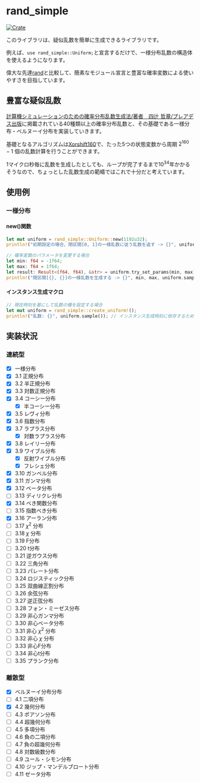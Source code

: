 # rand_simple
[![Crate](https://img.shields.io/crates/v/rand_simple.svg)](https://crates.io/crates/rand_simple)

このライブラリは、疑似乱数を簡単に生成できるライブラリです。

例えば、```use rand_simple::Uniform;```と宣言するだけで、一様分布乱数の構造体を使えるようになります。

偉大な先達[rand](https://crates.io/crates/rand)と比較して、簡素なモジュール宣言と豊富な確率変数による使いやすさを目指しています。

## 豊富な疑似乱数
[計算機シミュレーションのための確率分布乱数生成法/著者　四辻 哲章/プレアデス出版](http://www.pleiades-publishing.co.jp/pdf/pdf03.html)に掲載されている40種類以上の確率分布乱数と、その基礎である一様分布・ベルヌーイ分布を実装していきます。

基礎となるアルゴリズムは[Xorshift160](https://www.jstatsoft.org/article/view/v008i14)で、たった5つの状態変数から周期 $2^{160} - 1$ 個の乱数計算を行うことができます。

1マイクロ秒毎に乱数を生成したとしても、ループが完了するまで$10^{34}$年かかるそうなので、ちょっとした乱数生成の範疇ではこれで十分だと考えています。

## 使用例
### 一様分布
#### new()関数
```rust
let mut uniform = rand_simple::Uniform::new(1192u32);
println!("初期設定の場合、閉区間[0, 1]の一様乱数に従う乱数を返す -> {}", uniform.sample());

// 確率変数のパラメータを変更する場合
let min: f64 = -1f64;
let max: f64 = 1f64;
let result: Result<(f64, f64), &str> = uniform.try_set_params(min, max);
println!("閉区間[{}, {}]の一様乱数を生成する -> {}", min, max, uniform.sample());
```
#### インスタンス生成マクロ
```rust
// 現在時刻を基にして乱数の種を設定する場合
let mut uniform = rand_simple::create_uniform!();
println!("乱数: {}", uniform.sample()); // インスタンス生成時刻に依存するため、コンパイル時は値不明
```

## 実装状況
### 連続型
* [x] 一様分布
* [x] 3.1 正規分布
* [x] 3.2 半正規分布
* [x] 3.3 対数正規分布
* [x] 3.4 コーシー分布
  * [x] 半コーシー分布
* [x] 3.5 レヴィ分布
* [x] 3.6 指数分布
* [x] 3.7 ラプラス分布
  * [x] 対数ラプラス分布
* [x] 3.8 レイリー分布
* [x] 3.9 ワイブル分布
  * [x] 反射ワイブル分布
  * [x] フレシェ分布
* [x] 3.10 ガンベル分布
* [x] 3.11 ガンマ分布
* [x] 3.12 ベータ分布
* [ ] 3.13 ディリクレ分布
* [x] 3.14 べき関数分布
* [ ] 3.15 指数べき分布
* [x] 3.16 アーラン分布
* [ ] 3.17 $\chi^2$ 分布
* [ ] 3.18 $\chi$ 分布
* [ ] 3.19 F分布
* [ ] 3.20 t分布
* [ ] 3.21 逆ガウス分布
* [ ] 3.22 三角分布
* [ ] 3.23 パレート分布
* [ ] 3.24 ロジスティック分布
* [ ] 3.25 双曲線正割分布
* [ ] 3.26 余弦分布
* [ ] 3.27 逆正弦分布
* [ ] 3.28 フォン・ミーゼス分布
* [ ] 3.29 非心ガンマ分布
* [ ] 3.30 非心ベータ分布
* [ ] 3.31 非心 $\chi^2$ 分布
* [ ] 3.32 非心 $\chi$ 分布
* [ ] 3.33 非心F分布
* [ ] 3.34 非心t分布
* [ ] 3.35 プランク分布
### 離散型
* [x] ベルヌーイ分布分布
* [ ] 4.1 二項分布
* [x] 4.2 幾何分布
* [ ] 4.3 ポアソン分布
* [ ] 4.4 超幾何分布
* [ ] 4.5 多項分布
* [ ] 4.6 負の二項分布
* [ ] 4.7 負の超幾何分布
* [ ] 4.8 対数級数分布
* [ ] 4.9 ユール・シモン分布
* [ ] 4.10 ジップ・マンデルブロート分布
* [ ] 4.11 ゼータ分布
